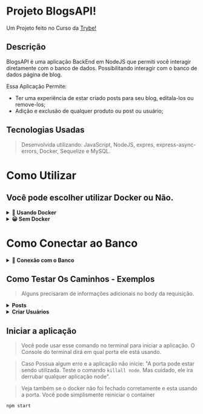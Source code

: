 # Projeto BlogsAPI!

Um Projeto feito no Curso da [Trybe!](https://www.betrybe.com/?utm_source=google&utm_medium=cpc&utm_campaign=pmax2&utm_content=ad1&gclid=CjwKCAjwv-GUBhAzEiwASUMm4gMsCoYbJWRZ4clNLOZqEP2NE69bHKEUuKKfcouMLG1L4MSPbR71CRoCHiYQAvD_BwE)

## Descrição
BlogsAPI é uma aplicação BackEnd em NodeJS que permiti você interagir diretamente com o banco de dados. Possibilitando interagir com o banco de dados página de blog.
 
Essa Aplicação Permite:

-  Ter uma experiência de estar criado posts para seu blog, editala-los ou remove-los;
-  Adição e exclusão de qualquer produto ou post ou usuário;

## Tecnologias Usadas

> Desenvolvida utilizando: JavaScript, NodeJS, expres, express-async-errors, Docker, Sequelize e MySQL.

# Como Utilizar

## Você pode escolher utilizar Docker ou Não.

<details>
  <summary><strong>🐳 Usando Docker</strong></summary><br />
 
  > Rode os serviços `node` e `db` com o comando `docker-compose up -d`.
  - Lembre-se de parar o `mysql` se estiver usando localmente na porta padrão (`3306`), ou adapte, caso queria fazer uso da aplicação em containers;
  - Esses serviços irão inicializar um container chamado `blogs_api` e outro chamado `blogs_api_db`;
  - A partir daqui você pode rodar o container `blogs_api` via CLI ou abri-lo no VS Code.

  > Use o comando `docker exec -it blogs_api bash`.
  - Ele te dará acesso ao terminal interativo do container criado pelo compose, que está rodando em segundo plano.

  > Instale as dependências [**Caso existam**] com `npm install`
  <br />
</details>

<details>
  <summary><strong>😀 Sem Docker</strong></summary><br />
 
  > Instale as dependências [**Caso existam**] com `npm install`

  ⚠ Atenção ⚠ Não rode o comando npm audit fix! Ele atualiza várias dependências do projeto, e essa atualização gera conflitos com o avaliador.

  ✨ **Dica:** Para rodar o projeto desta forma, obrigatoriamente você deve ter o `node` instalado em seu computador.

  ✨ **Dica:** O avaliador espera que a versão do `node` utilizada seja a 16.
  <br />
</details>

# Como Conectar ao Banco

<details>
  <summary><strong>🎲 Conexão com o Banco</strong></summary><br />

## Crie o Banco

:warning: **IMPORTANTE!**
**A senha do Banco é Password**

```javascript
require('dotenv').config(); // não se esqueça de configurar suas variáveis de ambiente aqui na configuração

  const connection = mysql.createPool({
  host: process.env.MYSQL_HOST,
  user: process.env.MYSQL_USER,
  password: process.env.MYSQL_PASSWORD,
  database: process.env.MYSQL_DATABASE || 'StoreManager',
});
```

Para os testes rodarem corretamente, na raiz do projeto **renomeie o arquivo `.env.example` para `.env`** com as variáveis de ambiente. Por exemplo, caso o seu usuário SQL seja `nome` e a senha `1234` seu arquivo ficará desta forma:

```
MYSQL_HOST=localhost
MYSQL_USER=nome
MYSQL_PASSWORD=1234
MYSQL_DATABASE=blogs-api
PORT=3000
```

##### :warning: Atenção

- **Variáveis de ambiente além das especificadas acima não são suportadas, pois não são esperadas pelo avaliador do projeto.**

- A variável **PORT** do arquivo `.env` deve ser utilizada para a conexão com o servidor.

Com essas configurações, enquanto estiver na máquina local, o banco será executado normalmente via localhost (possibilitando os testes via `npm test`).
Como o arquivo `.env` não será enviado para o GitHub (não se preocupe com isso, pois já está configurado no `.gitignore`), use o arquivo  `.envDev`. Ela está pronta. Caso queira mudar algo, sinta-se avontade.
  <br />
</details>

## Como Testar Os Caminhos - Exemplos

> Alguns precisaram de informações adicionais no body da requisição.

<details>
  <summary><strong>Posts</strong></summary><br />
  ## Você precisa da autorização. No produto, isso vem atrávez do token.
  A authorização é dada para todo user quando se cria o email ou requesita.
  Coloque na aba de *headers* com o nome: "Authorization";
  
  > Pegar todos os Posts **GET**
``[http://localhost:3000/post](http://localhost:3000/post)``

> Pegar Posts pelo ID **GET**. Precisa ser um ID que exista. Se não retornará um erro!
``[http://localhost:3000/post/2](http://localhost:3000/post/2)``


> Criar novos Posts **POST**
``[http://localhost:3000/post](http://localhost:3000/post)``

```
  {
    "title": "Latest updates, August 1st",
    "content": "The whole text for the blog post goes here in this key"
  } 
```

> Editar um Produto **PUT**. Você precisa passar um id existente!
``[http://localhost:3000/products/4](http://localhost:3000/products/4)``

```
  {
    "title": "Latest updates, August 1st",
    "content": "The whole text for the blog post goes here in this key"
  }
```

> Deletar um Post **Delete**. Você precisa passar um id existente!
``[http://localhost:3000/products/4](http://localhost:3000/products/4)``
 
  <br />
</details>


<details>
  <summary><strong>Criar Usuários</strong></summary><br />
  > Criar um novo user **POST**
``[http://localhost:3000/user](http://localhost:3000/user)``
```
  {
    "displayName": "mario fernando",
    "email": "testando@email.com",
    "password": "123446",
    "image": "http://4.bp.blogspot.com/_YA50adQ-7vQ/S1gfR_6ufpI/AAAAAAAAAAk/1ErJGgRWZDg/S45/brett.png"
  } 
```

> Logar como usuário **POST**
``[http://localhost:3000/login](http://localhost:3000/login)``

```
  {
    "email": "lewishamilton@gmail.com",
    "password": "123456"
  },
```

  <br />
</details>

## Iniciar a aplicação

> Você pode usar esse comando no terminal para iniciar a aplicação. O Console do terminal dirá em qual porta ele está usando. 

> Caso Possua algum erro e a aplicação não inicie: "A porta pode estar sendo utilizada. Teste o comando ``killall node``. 
> Mas cuidado, ele ira derrubar qualquer aplicação node".

> Veja também se o docker não foi fechado corretamente e esta usando a porta. Você pode simplismente reiniciar o container

``npm start``



